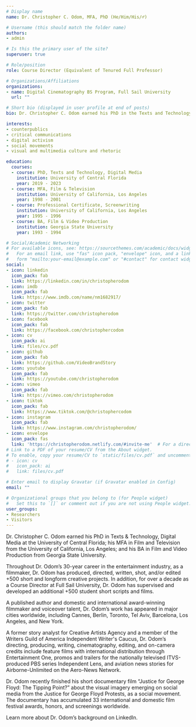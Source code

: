 ```yaml
---
# Display name
name: Dr. Christopher C. Odom, MFA, PhD (He/Him/His/♂️)

# Username (this should match the folder name)
authors:
- admin

# Is this the primary user of the site?
superuser: true

# Role/position
role: Course Director (Equivalent of Tenured Full Professor)

# Organizations/Affiliations
organizations:
- name: Digital Cinematography BS Program, Full Sail University
  url: ""

# Short bio (displayed in user profile at end of posts)
bio: Dr. Christopher C. Odom earned his PhD in the Texts and Technology, Digital Media from the University of Central Florida and his MFA in Film and Television from the University of Los Angeles, California. His research area of focus is the visual imagery of social movements.

interests:
- counterpublics
- critical communications
- digital activism
- social movements
- visual and multimedia culture and rhetoric

education:
  courses:
  - course: PhD, Texts and Technology, Digital Media
    institution: University of Central Florida
    year: 2019 - 2023
  - course: MFA, Film & Television
    institution: University of California, Los Angeles
    year: 1998 - 2001
  - course: Professional Certificate, Screenwriting
    institution: University of California, Los Angeles
    year: 1995 - 1996
  - course: BA, Film & Video Production
    institution: Georgia State University
    year: 1993 - 1994

# Social/Academic Networking
# For available icons, see: https://sourcethemes.com/academic/docs/widgets/#icons
#   For an email link, use "fas" icon pack, "envelope" icon, and a link in the
#   form "mailto:your-email@example.com" or "#contact" for contact widget.
social:
- icon: linkedin
  icon_pack: fab
  link: https://linkedin.com/in/christopherodom
- icon: imdb
  icon_pack: fab
  link: https://www.imdb.com/name/nm1682917/
- icon: twitter
  icon_pack: fab
  link: https://twitter.com/christopherodom
- icon: facebook
  icon_pack: fab
  link: https://facebook.com/christophercodom
- icon: cv
  icon_pack: ai
  link: files/cv.pdf
- icon: github
  icon_pack: fab
  link: https://github.com/VideoBrandStory
- icon: youtube
  icon_pack: fab
  link: https://youtube.com/christopherodom
- icon: vimeo
  icon_pack: fab
  link: https://vimeo.com/christopherodom
- icon: tiktok
  icon_pack: fab
  link: https://www.tiktok.com/@christophercodom
- icon: instagram
  icon_pack: fab
  link: https://www.instagram.com/christopherodom/
- icon: envelope
  icon_pack: fas
  link: 'https://christopherodom.netlify.com/#invite-me'  # For a direct email link, use "mailto:test@example.org".
# Link to a PDF of your resume/CV from the About widget.
# To enable, copy your resume/CV to `static/files/cv.pdf` and uncomment the lines below.  
# - icon: cv
#   icon_pack: ai
#   link: files/cv.pdf

# Enter email to display Gravatar (if Gravatar enabled in Config)
email: ""

# Organizational groups that you belong to (for People widget)
#   Set this to `[]` or comment out if you are not using People widget.  
user_groups:
- Researchers
- Visitors
---
```


Dr. Christopher C. Odom earned his PhD in Texts & Technology, Digital Media at the University of Central Florida; his MFA in Film and Television from the University of California, Los Angeles; and his BA in Film and Video Production from Georgia State University.

Throughout Dr. Odom’s 30-year career in the entertainment industry, as a filmmaker, Dr. Odom has produced, directed, written, shot, and/or edited +500 short and longform creative projects. In addition, for over a decade as a Course Director at Full Sail University, Dr. Odom has supervised and developed an additional +500 student short scripts and films.

A published author and domestic and international award-winning filmmaker and voiceover talent, Dr. Odom’s work has appeared in major cities worldwide, including Cannes, Berlin, Toronto, Tel Aviv, Barcelona, Los Angeles, and New York. 

A former story analyst for Creative Artists Agency and a member of the Writers Guild of America Independent Writer's Caucus, Dr. Odom’s directing, producing, writing, cinematography, editing, and on-camera credits include feature films with international distribution through Entertainment One, promos and trailers for the nationally televised ITVS-produced PBS series Independent Lens, and aviation news stories for Airborne-Unlimited on the Aero-News Network. 

Dr. Odom recently finished his short documentary film “Justice for George Floyd: The Tipping Point?” about the visual imagery emerging on social media from the Justice for George Floyd Protests, as a social movement. The documentary has accumulated 33 international and domestic film festival awards, honors, and screenings worldwide. 

Learn more about Dr. Odom’s background on LinkedIn.

